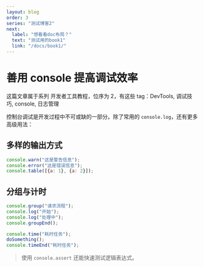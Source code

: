 ```yaml
---
layout: blog
order: 3
series: "测试博客2"
next:
  label: "想看看doc布局？"
  text: "测试用的book1"
  link: "/docs/book1/"
---
```


# 善用 console 提高调试效率

这篇文章属于系列 开发者工具教程，位序为 2，有这些 tag：DevTools, 调试技巧, console, 日志管理

控制台调试是开发过程中不可或缺的一部分。除了常用的 `console.log`，还有更多高级用法：

## 多样的输出方式

```js
console.warn("这是警告信息");
console.error("这是错误信息");
console.table([{a: 1}, {a: 2}]);
```

## 分组与计时

```js
console.group("请求流程");
console.log("开始");
console.log("处理中");
console.groupEnd();

console.time("耗时任务");
doSomething();
console.timeEnd("耗时任务");
```

> 使用 `console.assert` 还能快速测试逻辑表达式。
